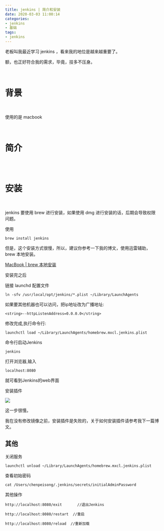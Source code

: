 ```yaml
---
title: jenkins | 简介和安装
date: 2020-03-03 11:00:14
categories:
- jenkins
- 基础
tags:
- jenkins
---
```

老板叫我最近学习 jenkins ，看来我的地位是越来越重要了。

额，也正好符合我的需求，毕竟，技多不压身。

<!-- more -->

<br/>

# 背景

<br/>

使用的是 macbook

<br/>

# 简介

<br/>

<br/>

# 安装

<br/>

jenkins 要使用 brew 进行安装，如果使用 dmg 进行安装的话，后期会导致权限问题。

使用

	brew install jenkins

但是，这个安装方式很慢，所以，建议你参考一下我的博文，使用迅雷辅助，brew 本地安装。

[MacBook | brew 本地安装](https://benpaodewoniu.github.io/2020/02/10/macbook8/)

安装完之后

链接 launchd 配置文件

	ln -sfv /usr/local/opt/jenkins/*.plist ~/Library/LaunchAgents

如果要其他机器也可以访问，把ip地址改为广播地址:

	<string>--httpListenAddress=0.0.0.0</string>

修改完成,执行命令行:

	launchctl load ~/Library/LaunchAgents/homebrew.mxcl.jenkins.plist

命令行启动Jenkins

	jenkins

打开浏览器,输入

	localhost:8080

就可看到Jenkins的web界面

安装插件

![](/images/jenkins/0_0.png)

这一步很慢。

我在没有修改镜像之前，安装插件是失败的，关于如何安装插件请参考我下一篇博文。

## 其他

关闭服务

	launchctl unload ~/Library/LaunchAgents/homebrew.mxcl.jenkins.plist

查看初始密码

	cat /Users/chenpeisong/.jenkins/secrets/initialAdminPassword

其他操作

	http://localhost:8080/exit       //退出Jenkins

	http://localhost:8080/restart  //重启

	http://localhost:8080/reload  //重新加载
